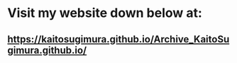 # Visit my website down below at: 
## https://kaitosugimura.github.io/Archive_KaitoSugimura.github.io/
